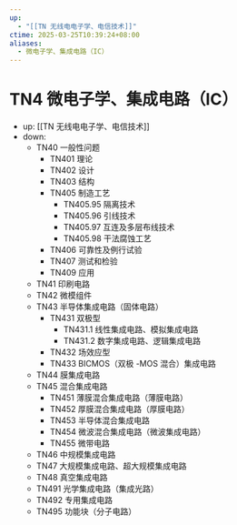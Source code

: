 ```yaml
---
up:
  - "[[TN 无线电电子学、电信技术]]"
ctime: 2025-03-25T10:39:24+08:00
aliases:
  - 微电子学、集成电路（IC）
---
```


# TN4 微电子学、集成电路（IC）

- up: [[TN 无线电电子学、电信技术]]
- down:	
	- TN40 一般性问题
		- TN401 理论
		- TN402 设计
		- TN403 结构
		- TN405 制造工艺
			- TN405.95 隔离技术
			- TN405.96 引线技术
			- TN405.97 互连及多层布线技术
			- TN405.98 干法腐蚀工艺
		- TN406 可靠性及例行试验
		- TN407 测试和检验
		- TN409 应用
	- TN41 印刷电路
	- TN42 微模组件
	- TN43 半导体集成电路（固体电路）
		- TN431 双极型
			- TN431.1 线性集成电路、模拟集成电路
			- TN431.2 数字集成电路、逻辑集成电路
		- TN432 场效应型
		- TN433 BICMOS（双极 -MOS 混合）集成电路
	- TN44 膜集成电路
	- TN45 混合集成电路
		- TN451 薄膜混合集成电路（薄膜电路）
		- TN452 厚膜混合集成电路（厚膜电路）
		- TN453 半导体混合集成电路
		- TN454 微波混合集成电路（微波集成电路）
		- TN455 微带电路
	- TN46 中规模集成电路
	- TN47 大规模集成电路、超大规模集成电路
	- TN48 真空集成电路
	- TN491 光学集成电路（集成光路）
	- TN492 专用集成电路
	- TN495 功能块（分子电路）
		
